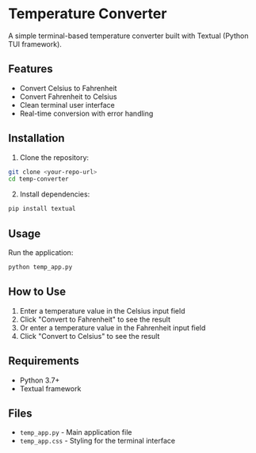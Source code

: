 # Temperature Converter

A simple terminal-based temperature converter built with Textual (Python TUI framework).

## Features

- Convert Celsius to Fahrenheit
- Convert Fahrenheit to Celsius
- Clean terminal user interface
- Real-time conversion with error handling

## Installation

1. Clone the repository:
```bash
git clone <your-repo-url>
cd temp-converter
```

2. Install dependencies:
```bash
pip install textual
```

## Usage

Run the application:
```bash
python temp_app.py
```

## How to Use

1. Enter a temperature value in the Celsius input field
2. Click "Convert to Fahrenheit" to see the result
3. Or enter a temperature value in the Fahrenheit input field
4. Click "Convert to Celsius" to see the result

## Requirements

- Python 3.7+
- Textual framework

## Files

- `temp_app.py` - Main application file
- `temp_app.css` - Styling for the terminal interface 